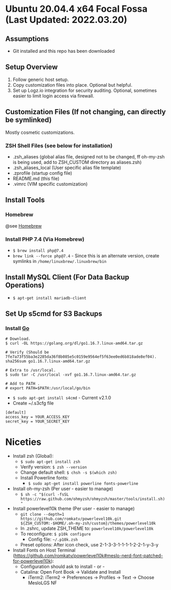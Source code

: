 # Ubuntu 20.04.4 x64 Focal Fossa (Last Updated: 2022.03.20)

## Assumptions
* Git installed and this repo has been downloaded

## Setup Overview
1. Follow generic host setup.
2. Copy customization files into place. Optional but helpful.
3. Set up Logz.io integration for security auditing. Optional, sometimes easier to limit login access via firewall.

## Customization Files (If not changing, can directly be symlinked)
Mostly cosmetic customizations.

### ZSH Shell Files (see below for installation)
* .zsh\_aliases (global alias file, designed not to be changed, ff oh-my-zsh is being used, add to ZSH_CUSTOM directory as aliases.zsh)
* .zsh\_aliases\_local (User specific alias file template)
* .zprofile (startup config file)
* README.md (this file)
* .vimrc (VIM specific customization)

## Install Tools
### Homebrew
@see [Homebrew](https://brew.sh/)

### Install PHP 7.4 (Via Homebrew)
* `$ brew install php@7.4`
* `brew link --force php@7.4` - Since this is an alternate version, create symlinks in `/home/linuxbrew/.linuxbrew/bin`

## Install MySQL Client (For Data Backup Operations)
* `$ apt-get install mariadb-client`

## Set Up s5cmd for S3 Backups
### Install [Go](https://www.digitalocean.com/community/tutorials/how-to-install-go-on-ubuntu-20-04)
```
# Download.
$ curl -OL https://golang.org/dl/go1.16.7.linux-amd64.tar.gz

# Verify (Should be 7fe7a73f55ba3e2285da36f8b085e5c0159e9564ef5f63ee0ed6b818ade8ef04).
sha256sum go1.16.7.linux-amd64.tar.gz

# Extra to /usr/local.
$ sudo tar -C /usr/local -xvf go1.16.7.linux-amd64.tar.gz

# Add to PATH .
# export PATH=$PATH:/usr/local/go/bin
```


* `$ sudo apt-get install s4cmd` - Current v2.1.0
* Create ~/.s3cfg file

```
[default]
access_key = YOUR_ACCESS_KEY
secret_key = YOUR_SECRET_KEY
```

# Niceties
* Install zsh (Global):
  * `$ sudo apt-get install zsh`
  * Verify version: `$ zsh --version`
  * Change default shell: `$ chsh -s $(which zsh)`
  * Install Powerline fonts:
	  * `$ sudo apt-get install powerline fonts-powerline`
* Install oh-my-zsh (Per user - easier to manage)
  * `$ sh -c "$(curl -fsSL https://raw.github.com/ohmyzsh/ohmyzsh/master/tools/install.sh)"`
* Install powerlevel10k theme (Per user - easier to manage)
  * `git clone --depth=1 https://github.com/romkatv/powerlevel10k.git ${ZSH_CUSTOM:-$HOME/.oh-my-zsh/custom}/themes/powerlevel10k`
  * In .zshrc, update ZSH_THEME to: `powerlevel10k/powerlevel10k`
  * To reconfigure: `$ p10k configure`
    * Config file: `~/.p10k.zsh`
  * Preset options: After icon check, use 2-1-3-3-1-1-1-1-2-2-1-y-3-y
* Install Fonts on Host Terminal (https://github.com/romkatv/powerlevel10k#meslo-nerd-font-patched-for-powerlevel10k):
  * Configuration should ask to install - or -
  * Catalina: Open Font Book → Validate and Install
    * iTerm2: iTerm2 → Preferences → Profiles → Text → Choose MesloLGS NF
